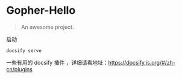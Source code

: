 # Gopher-Hello

> An awesome project.

启动

```
docsify serve
```
一些有用的 docsify 插件 ，详细请看地址：https://docsify.js.org/#/zh-cn/plugins
